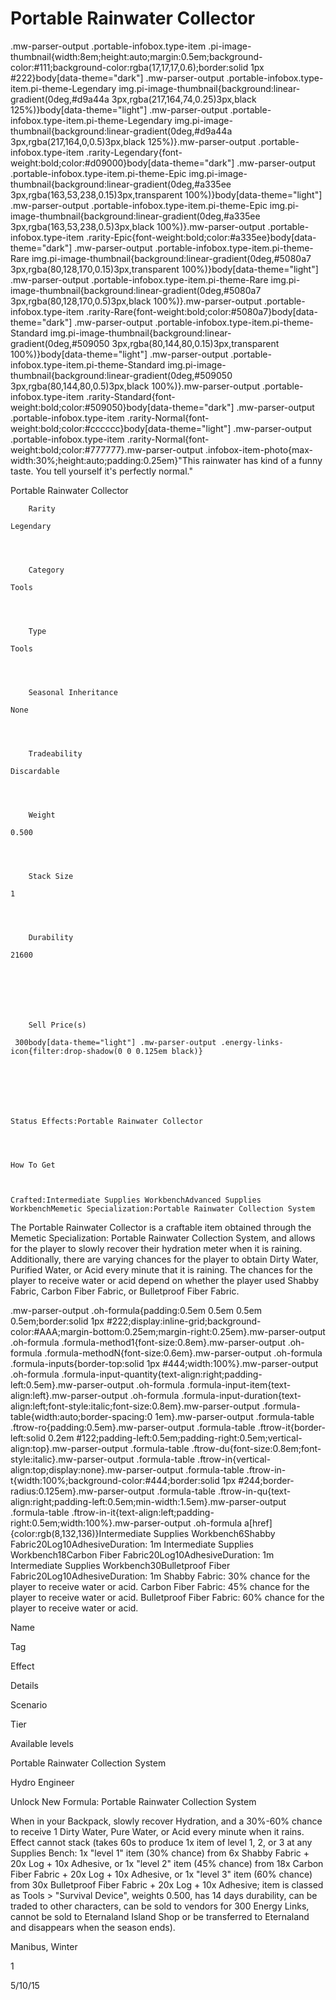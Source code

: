 # Portable Rainwater Collector

.mw-parser-output .portable-infobox.type-item .pi-image-thumbnail{width:8em;height:auto;margin:0.5em;background-color:#111;background-color:rgba(17,17,17,0.6);border:solid 1px #222}body[data-theme="dark"] .mw-parser-output .portable-infobox.type-item.pi-theme-Legendary img.pi-image-thumbnail{background:linear-gradient(0deg,#d9a44a 3px,rgba(217,164,74,0.25)3px,black 125%)}body[data-theme="light"] .mw-parser-output .portable-infobox.type-item.pi-theme-Legendary img.pi-image-thumbnail{background:linear-gradient(0deg,#d9a44a 3px,rgba(217,164,0,0.5)3px,black 125%)}.mw-parser-output .portable-infobox.type-item .rarity-Legendary{font-weight:bold;color:#d09000}body[data-theme="dark"] .mw-parser-output .portable-infobox.type-item.pi-theme-Epic img.pi-image-thumbnail{background:linear-gradient(0deg,#a335ee 3px,rgba(163,53,238,0.15)3px,transparent 100%)}body[data-theme="light"] .mw-parser-output .portable-infobox.type-item.pi-theme-Epic img.pi-image-thumbnail{background:linear-gradient(0deg,#a335ee 3px,rgba(163,53,238,0.5)3px,black 100%)}.mw-parser-output .portable-infobox.type-item .rarity-Epic{font-weight:bold;color:#a335ee}body[data-theme="dark"] .mw-parser-output .portable-infobox.type-item.pi-theme-Rare img.pi-image-thumbnail{background:linear-gradient(0deg,#5080a7 3px,rgba(80,128,170,0.15)3px,transparent 100%)}body[data-theme="light"] .mw-parser-output .portable-infobox.type-item.pi-theme-Rare img.pi-image-thumbnail{background:linear-gradient(0deg,#5080a7 3px,rgba(80,128,170,0.5)3px,black 100%)}.mw-parser-output .portable-infobox.type-item .rarity-Rare{font-weight:bold;color:#5080a7}body[data-theme="dark"] .mw-parser-output .portable-infobox.type-item.pi-theme-Standard img.pi-image-thumbnail{background:linear-gradient(0deg,#509050 3px,rgba(80,144,80,0.15)3px,transparent 100%)}body[data-theme="light"] .mw-parser-output .portable-infobox.type-item.pi-theme-Standard img.pi-image-thumbnail{background:linear-gradient(0deg,#509050 3px,rgba(80,144,80,0.5)3px,black 100%)}.mw-parser-output .portable-infobox.type-item .rarity-Standard{font-weight:bold;color:#509050}body[data-theme="dark"] .mw-parser-output .portable-infobox.type-item .rarity-Normal{font-weight:bold;color:#cccccc}body[data-theme="light"] .mw-parser-output .portable-infobox.type-item .rarity-Normal{font-weight:bold;color:#777777}.mw-parser-output .infobox-item-photo{max-width:30%;height:auto;padding:0.25em}"This rainwater has kind of a funny taste. You tell yourself it's perfectly normal."

Portable Rainwater Collector

	

	
		Rarity
	
	Legendary



	
		Category
	
	Tools



	
		Type
	
	Tools



	
		Seasonal Inheritance
	
	None



	
		Tradeability
	
	Discardable



	
		Weight
	
	0.500



	
		Stack Size
	
	1



	
		Durability
	
	21600




	

	
		Sell Price(s)
	
	 300body[data-theme="light"] .mw-parser-output .energy-links-icon{filter:drop-shadow(0 0 0.125em black)}




	

	
	Status Effects:Portable Rainwater Collector




	How To Get


	
	Crafted:Intermediate Supplies WorkbenchAdvanced Supplies WorkbenchMemetic Specialization:Portable Rainwater Collection System





The Portable Rainwater Collector is a craftable item obtained through the Memetic Specialization: Portable Rainwater Collection System, and allows for the player to slowly recover their hydration meter when it is raining. Additionally, there are varying chances for the player to obtain Dirty Water, Purified Water, or Acid every minute that it is raining.
The chances for the player to receive water or acid depend on whether the player used Shabby Fabric, Carbon Fiber Fabric, or Bulletproof Fiber Fabric.

.mw-parser-output .oh-formula{padding:0.5em 0.5em 0.5em 0.5em;border:solid 1px #222;display:inline-grid;background-color:#AAA;margin-bottom:0.25em;margin-right:0.25em}.mw-parser-output .oh-formula .formula-method1{font-size:0.8em}.mw-parser-output .oh-formula .formula-methodN{font-size:0.6em}.mw-parser-output .oh-formula .formula-inputs{border-top:solid 1px #444;width:100%}.mw-parser-output .oh-formula .formula-input-quantity{text-align:right;padding-left:0.5em}.mw-parser-output .oh-formula .formula-input-item{text-align:left}.mw-parser-output .oh-formula .formula-input-duration{text-align:left;font-style:italic;font-size:0.8em}.mw-parser-output .formula-table{width:auto;border-spacing:0 1em}.mw-parser-output .formula-table .ftrow-ro{padding:0.5em}.mw-parser-output .formula-table .ftrow-it{border-left:solid 0.2em #122;padding-left:0.5em;padding-right:0.5em;vertical-align:top}.mw-parser-output .formula-table .ftrow-du{font-size:0.8em;font-style:italic}.mw-parser-output .formula-table .ftrow-in{vertical-align:top;display:none}.mw-parser-output .formula-table .ftrow-in-t{width:100%;background-color:#444;border:solid 1px #244;border-radius:0.125em}.mw-parser-output .formula-table .ftrow-in-qu{text-align:right;padding-left:0.5em;min-width:1.5em}.mw-parser-output .formula-table .ftrow-in-it{text-align:left;padding-right:0.5em;width:100%}.mw-parser-output .oh-formula a[href]{color:rgb(8,132,136)}Intermediate Supplies Workbench6Shabby Fabric20Log10Adhesive&#173;Duration: 1m
Intermediate Supplies Workbench18Carbon Fiber Fabric20Log10Adhesive&#173;Duration: 1m
Intermediate Supplies Workbench30Bulletproof Fiber Fabric20Log10Adhesive&#173;Duration: 1m
Shabby Fabric: 30% chance for the player to receive water or acid.
Carbon Fiber Fabric: 45% chance for the player to receive water or acid.
Bulletproof Fiber Fabric: 60% chance for the player to receive water or acid.


Name

Tag

Effect

Details

Scenario

Tier

Available levels


Portable Rainwater Collection System

Hydro Engineer

Unlock New Formula: Portable Rainwater Collection System

When in your Backpack, slowly recover Hydration, and a 30%-60% chance to receive 1 Dirty Water, Pure Water, or Acid every minute when it rains. Effect cannot stack (takes 60s to produce 1x item of level 1, 2, or 3 at any Supplies Bench: 1x "level 1" item (30% chance) from 6x Shabby Fabric + 20x Log + 10x Adhesive, or 1x "level 2" item (45% chance) from 18x Carbon Fiber Fabric + 20x Log + 10x Adhesive, or 1x "level 3" item (60% chance) from 30x Bulletproof Fiber Fabric + 20x Log + 10x Adhesive; item is classed as Tools &gt; "Survival Device", weights 0.500, has 14 days durability, can be traded to other characters, can be sold to vendors for 300 Energy Links, cannot be sold to Eternaland Island Shop or be transferred to Eternaland and disappears when the season ends).

Manibus, Winter

1

5/10/15

